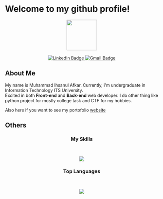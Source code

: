 # Welcome to my github profile!
<div id="header" align="center">
  <img src="https://media.giphy.com/media/4Ro7NtWWB0zi8/giphy.gif" width="100"/>
</div>
<br>
<div id="badges" align="center">
  <a href="https://www.linkedin.com/in/ihsanul-afkar-876229218">
    <img src="https://img.shields.io/badge/LinkedIn-blue?logo=linkedin&logoColor=white" alt="LinkedIn Badge"/>
  </a>
  <a href="mailto:ihsanul2001@gmail.com">
    <img src="https://img.shields.io/badge/Gmail-D14836?logo=gmail&logoColor=white" alt="Gmail Badge"/>
  </a>
</div>

## About Me
My name is Muhammad Ihsanul Afkar. Currently, i'm undergraduate in Information Technology ITS University. <br>
Excited in both **Front-end** and **Back-end** web developer. I do other thing like python project for mostly college task and CTF for my hobbies. <br>

Also here if you want to see my portofolio [website](https://web-portofolio-ten.vercel.app)
   
## Others

<h3 align="center">
    My Skills
</h3>
<br>
<p align="center">
  <a href="https://skillicons.dev">
    <img src="https://skillicons.dev/icons?i=next,git,tailwindcss,python,mysql,mongodb,laravel,linux&perline=3" />
  </a>
</p>

<h3 align="center">
    Top Languages
</h3>
<br>
<p align="center">
    <img src="https://github-readme-stats.vercel.app/api/top-langs/?username=IhsanulAfkar&theme=dracula" />
</p>